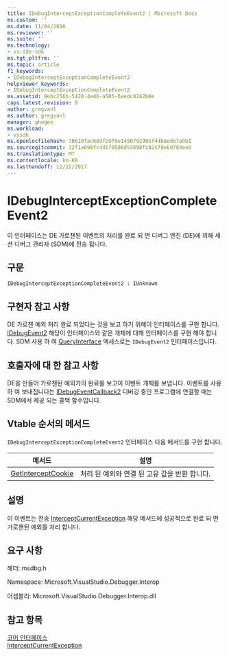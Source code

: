 ```yaml
---
title: IDebugInterceptExceptionCompleteEvent2 | Microsoft Docs
ms.custom: ''
ms.date: 11/04/2016
ms.reviewer: ''
ms.suite: ''
ms.technology:
- vs-ide-sdk
ms.tgt_pltfrm: ''
ms.topic: article
f1_keywords:
- IDebugInterceptExceptionCompleteEvent2
helpviewer_keywords:
- IDebugInterceptExceptionCompleteEvent2
ms.assetid: 8ebc256b-5428-4ed6-a505-6aedc8242b8e
caps.latest.revision: 9
author: gregvanl
ms.author: gregvanl
manager: ghogen
ms.workload:
- vssdk
ms.openlocfilehash: 70610fac689fb9f0e1490792965f44b8ede7e0b1
ms.sourcegitcommit: 32f1a690fc445f9586d53698fc82c7debd784eeb
ms.translationtype: MT
ms.contentlocale: ko-KR
ms.lasthandoff: 12/22/2017
---
```

# <a name="idebuginterceptexceptioncompleteevent2"></a>IDebugInterceptExceptionCompleteEvent2
이 인터페이스는 DE 가로챈된 이벤트의 처리를 완료 되 면 디버그 엔진 (DE)에 의해 세션 디버그 관리자 (SDM)에 전송 됩니다.  
  
## <a name="syntax"></a>구문  
  
```  
IDebugInterceptExceptionCompleteEvent2 : IUnknown  
```  
  
## <a name="notes-for-implementers"></a>구현자 참고 사항  
 DE 가로챈 예외 처리 완료 되었다는 것을 보고 하기 위해이 인터페이스를 구현 합니다. [IDebugEvent2](../../../extensibility/debugger/reference/idebugevent2.md) 해당이 인터페이스와 같은 개체에 대해 인터페이스를 구현 해야 합니다. SDM 사용 하 여 [QueryInterface](/cpp/atl/queryinterface) 액세스로는 `IDebugEvent2` 인터페이스입니다.  
  
## <a name="notes-for-callers"></a>호출자에 대 한 참고 사항  
 DE을 만들어 가로챈된 예외가의 완료를 보고이 이벤트 개체를 보냅니다. 이벤트를 사용 하 여 보내집니다는 [IDebugEventCallback2](../../../extensibility/debugger/reference/idebugeventcallback2.md) 디버깅 중인 프로그램에 연결할 때는 SDM에서 제공 되는 콜백 함수입니다.  
  
## <a name="methods-in-vtable-order"></a>Vtable 순서의 메서드  
 `IDebugInterceptExceptionCompleteEvent2` 인터페이스 다음 메서드를 구현 합니다.  
  
|메서드|설명|  
|------------|-----------------|  
|[GetInterceptCookie](../../../extensibility/debugger/reference/idebuginterceptexceptioncompleteevent2-getinterceptcookie.md)|처리 된 예외와 연결 된 고유 값을 반환 합니다.|  
  
## <a name="remarks"></a>설명  
 이 이벤트는 전송 [InterceptCurrentException](../../../extensibility/debugger/reference/idebugstackframe3-interceptcurrentexception.md) 해당 메서드에 성공적으로 완료 되 면 가로챈된 예외를 처리 합니다.  
  
## <a name="requirements"></a>요구 사항  
 헤더: msdbg.h  
  
 Namespace: Microsoft.VisualStudio.Debugger.Interop  
  
 어셈블리: Microsoft.VisualStudio.Debugger.Interop.dll  
  
## <a name="see-also"></a>참고 항목  
 [코어 인터페이스](../../../extensibility/debugger/reference/core-interfaces.md)   
 [InterceptCurrentException](../../../extensibility/debugger/reference/idebugstackframe3-interceptcurrentexception.md)